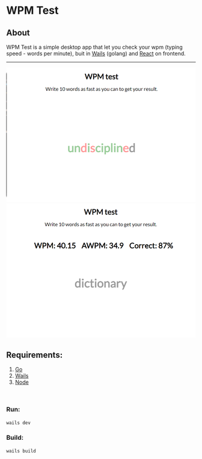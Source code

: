 # WPM Test

## About

WPM Test is a simple desktop app that let you check your wpm (typing speed - words per minute), 
buit in [Wails](https://wails.io/) (golang) and [React](https://en.reactjs.org/) on frontend.
***
<img src="screenshots/Screenshot_1.png" alt="drawing" width="600"/>
<img src="screenshots/Screenshot_2.png" alt="drawing" width="600"/>

<br/>

## Requirements:
1. [Go](https://go.dev/)
2. [Wails](https://wails.io/)
3. [Node](https://nodejs.org/en/)

<br/>

### Run:

```
wails dev 
```

### Build:

```
wails build
```
